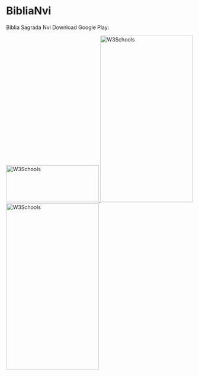 
# BibliaNvi

Bíblia Sagrada Nvi
Download Google Play:


<a href="https://play.google.com/store/apps/details?id=com.projeto.biblianvi">
<img border="0" alt="W3Schools" src="https://play.google.com/intl/en_us/badges/images/generic/en_badge_web_generic.png" width="250" height="100" >
  
<img border="0" alt="W3Schools" src="https://lh3.googleusercontent.com/XLMN8H0mQ5H4bvu8UbMjvcCu4xifwva0bPaowRXrqhi1AkFA5ypuuuDkS9Crwu8GR0o=w1326-h627-rw" width="250" height="450">  
  <img border="0" alt="W3Schools" src="https://lh3.googleusercontent.com/T3JvegTTIQJ5jtkEzF8Z8zvhIlS3wHg_RyTeYgu_1jEn1eEPw0QcdllAWXzVEIAGWZo=w1326-h627-rw" width="250" height="450">
  
 
  
  
